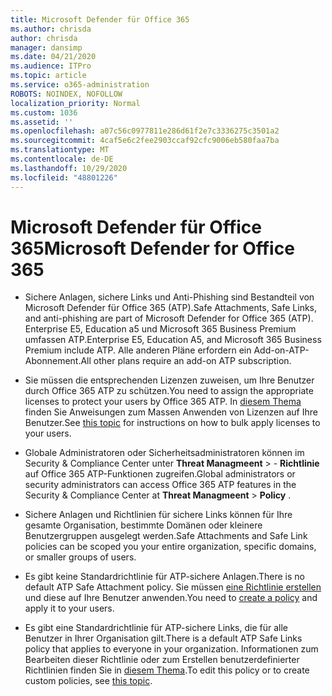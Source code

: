 ```yaml
---
title: Microsoft Defender für Office 365
ms.author: chrisda
author: chrisda
manager: dansimp
ms.date: 04/21/2020
ms.audience: ITPro
ms.topic: article
ms.service: o365-administration
ROBOTS: NOINDEX, NOFOLLOW
localization_priority: Normal
ms.custom: 1036
ms.assetid: ''
ms.openlocfilehash: a07c56c0977811e286d61f2e7c3336275c3501a2
ms.sourcegitcommit: 4caf5e6c2fee2903ccaf92cfc9006eb580faa7ba
ms.translationtype: MT
ms.contentlocale: de-DE
ms.lasthandoff: 10/29/2020
ms.locfileid: "48801226"
---
```

# <a name="microsoft-defender-for-office-365"></a><span data-ttu-id="4a11b-102">Microsoft Defender für Office 365</span><span class="sxs-lookup"><span data-stu-id="4a11b-102">Microsoft Defender for Office 365</span></span>

- <span data-ttu-id="4a11b-103">Sichere Anlagen, sichere Links und Anti-Phishing sind Bestandteil von Microsoft Defender für Office 365 (ATP).</span><span class="sxs-lookup"><span data-stu-id="4a11b-103">Safe Attachments, Safe Links, and anti-phishing are part of Microsoft Defender for Office 365 (ATP).</span></span> <span data-ttu-id="4a11b-104">Enterprise E5, Education a5 und Microsoft 365 Business Premium umfassen ATP.</span><span class="sxs-lookup"><span data-stu-id="4a11b-104">Enterprise E5, Education A5, and Microsoft 365 Business Premium include ATP.</span></span> <span data-ttu-id="4a11b-105">Alle anderen Pläne erfordern ein Add-on-ATP-Abonnement.</span><span class="sxs-lookup"><span data-stu-id="4a11b-105">All other plans require an add-on ATP subscription.</span></span>

- <span data-ttu-id="4a11b-106">Sie müssen die entsprechenden Lizenzen zuweisen, um Ihre Benutzer durch Office 365 ATP zu schützen.</span><span class="sxs-lookup"><span data-stu-id="4a11b-106">You need to assign the appropriate licenses to protect your users by Office 365 ATP.</span></span> <span data-ttu-id="4a11b-107">In [diesem Thema](https://docs.microsoft.com/microsoft-365/admin/add-users/add-users) finden Sie Anweisungen zum Massen Anwenden von Lizenzen auf Ihre Benutzer.</span><span class="sxs-lookup"><span data-stu-id="4a11b-107">See [this topic](https://docs.microsoft.com/microsoft-365/admin/add-users/add-users) for instructions on how to bulk apply licenses to your users.</span></span>

- <span data-ttu-id="4a11b-108">Globale Administratoren oder Sicherheitsadministratoren können im Security & Compliance Center unter **Threat Managmeent** \> - **Richtlinie** auf Office 365 ATP-Funktionen zugreifen.</span><span class="sxs-lookup"><span data-stu-id="4a11b-108">Global administrators or security administrators can access Office 365 ATP features in the Security & Compliance Center at **Threat Managmeent** \> **Policy** .</span></span>

- <span data-ttu-id="4a11b-109">Sichere Anlagen und Richtlinien für sichere Links können für Ihre gesamte Organisation, bestimmte Domänen oder kleinere Benutzergruppen ausgelegt werden.</span><span class="sxs-lookup"><span data-stu-id="4a11b-109">Safe Attachments and Safe Link policies can be scoped you your entire organization, specific domains, or smaller groups of users.</span></span>

- <span data-ttu-id="4a11b-110">Es gibt keine Standardrichtlinie für ATP-sichere Anlagen.</span><span class="sxs-lookup"><span data-stu-id="4a11b-110">There is no default ATP Safe Attachment policy.</span></span> <span data-ttu-id="4a11b-111">Sie müssen [eine Richtlinie erstellen](https://docs.microsoft.com/microsoft-365/security/office-365-security/set-up-atp-safe-attachments-policies) und diese auf Ihre Benutzer anwenden.</span><span class="sxs-lookup"><span data-stu-id="4a11b-111">You need to [create a policy](https://docs.microsoft.com/microsoft-365/security/office-365-security/set-up-atp-safe-attachments-policies) and apply it to your users.</span></span>

- <span data-ttu-id="4a11b-112">Es gibt eine Standardrichtlinie für ATP-sichere Links, die für alle Benutzer in Ihrer Organisation gilt.</span><span class="sxs-lookup"><span data-stu-id="4a11b-112">There is a default ATP Safe Links policy that applies to everyone in your organization.</span></span> <span data-ttu-id="4a11b-113">Informationen zum Bearbeiten dieser Richtlinie oder zum Erstellen benutzerdefinierter Richtlinien finden Sie in [diesem Thema](https://docs.microsoft.com/microsoft-365/security/office-365-security/set-up-atp-safe-links-policies).</span><span class="sxs-lookup"><span data-stu-id="4a11b-113">To edit this policy or to create custom policies, see [this topic](https://docs.microsoft.com/microsoft-365/security/office-365-security/set-up-atp-safe-links-policies).</span></span>
